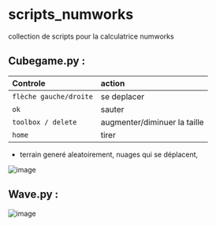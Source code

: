 # scripts_numworks
collection de scripts pour la calculatrice numworks


## Cubegame.py :
| Controle | action   |
| :--------| :------- | 
| `flèche gauche/droite`| se deplacer | 
| `ok`      | sauter | 
| `toolbox / delete`      | augmenter/diminuer la taille | 
| `home`      | tirer | 

+ terrain generé aleatoirement, nuages qui se déplacent, 

![image](https://user-images.githubusercontent.com/77466619/230950503-47fe22e2-b93a-473c-8bd5-84c8976cc8e3.png)


## Wave.py :

![image](https://user-images.githubusercontent.com/77466619/230951110-8416e7f8-c7c9-4c1a-9bd1-24402775247a.png)
